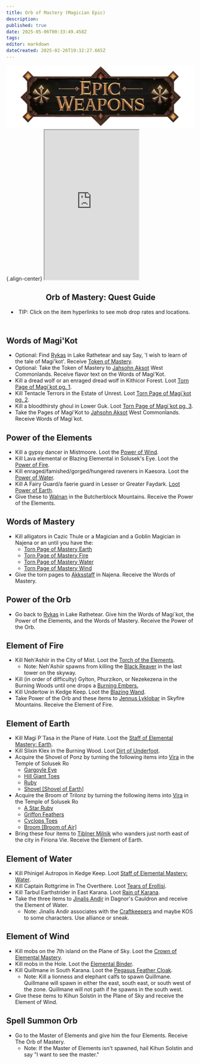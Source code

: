 ```yaml
---
title: Orb of Mastery (Magician Epic)
description: 
published: true
date: 2025-05-06T00:33:49.458Z
tags: 
editor: markdown
dateCreated: 2025-02-26T19:32:27.665Z
---
```


![epicweapons.webp](/epicweapons.webp){.align-center} <iframe src="https://www.thjdi.cc/item/2028034" width="50%" height="400px"></iframe>
<article class="wiki-article">
  <header>
    <h2>Orb of Mastery: Quest Guide</h2>
    <li>TIP: Click on the item hyperlinks to see mob drop rates and locations.</li>
  </header>
  <section>
    <h2>Words of Magi'Kot</h2>
    <ul>
      <li>Optional: Find <a href="https://www.thjdi.cc/npc/51045">Rykas</a> in Lake Rathetear and say Say, 'I wish to learn of the tale of Magi'kot'. Receive <a href="https://www.thjdi.cc/item/28035">Token of Mastery</a>. </li>
      <li>Optional: Take the Token of Mastery to <a href="https://www.thjdi.cc/npc/21043">Jahsohn Aksot</a> West Commonlands. Receive flavor text on the Words of Magi'Kot.</li>
      <li>Kill a dread wolf or an enraged dread wolf in Kithicor Forest. Loot <a href="https://www.thjdi.cc/item/28000">Torn Page of Magi`kot pg. 1</a>. </li>
      <li>Kill Tentacle Terrors in the Estate of Unrest. Loot <a href="https://www.thjdi.cc/item/28001">Torn Page of Magi`kot pg. 2</a>. </li>
      <li>Kill a bloodthirsty ghoul in Lower Guk. Loot <a href="https://www.thjdi.cc/item/28002">Torn Page of Magi`kot pg. 3</a>. </li>
      <li>Take the Pages of Magi'Kot to <a href="https://www.thjdi.cc/npc/21043">Jahsohn Aksot</a> West Commonlands. Receive Words of Magi`kot.</li>
    </ul>
  </section>
  <section>
    <h2>Power of the Elements</h2>
    <ul>
      <li>Kill a gypsy dancer in Mistmoore. Loot the <a href="https://www.thjdi.cc/item/28037">Power of Wind</a>. </li>
      <li>Kill Lava elemental or Blazing Elemental in Solusek's Eye. Loot the <a href="https://www.thjdi.cc/item/28036">Power of Fire</a>. </li>
      <li>Kill enraged/famished/gorged/hungered raveners in Kaesora. Loot the <a href="https://www.thjdi.cc/item/28039">Power of Water</a>. </li>
      <li>Kill A Fairy Guard/a faerie guard in Lesser or Greater Faydark. <a href="https://www.thjdi.cc/item/28038">Loot Power of Earth</a>. </li>
      <li>Give these to <a href="https://www.thjdi.cc/npc/68087">Walnan</a> in the Butcherblock Mountains. Receive the Power of the Elements.</li>
    </ul>
  </section>
  <section>
    <h2>Words of Mastery</h2>
    <ul>
      <li>Kill alligators in Cazic Thule or a Magician and a Goblin Magician in Najena or an until you have the: <ul>
          <li>
            <a href="https://www.thjdi.cc/item/28029">Torn Page of Mastery Earth</a>
          </li>
          <li>
            <a href="https://www.thjdi.cc/item/28027">Torn Page of Mastery Fire</a>
          </li>
          <li>
            <a href="https://www.thjdi.cc/item/28030">Torn Page of Mastery Water</a>
          </li>
          <li>
            <a href="https://www.thjdi.cc/item/28028">Torn Page of Mastery Wind</a>
          </li>
        </ul>
      </li>
      <li>Give the torn pages to <a href="https://www.thjdi.cc/npc/44063">Akksstaff</a> in Najena. Receive the Words of Mastery.</li>
    </ul>
  </section>
  <section>
    <h2>Power of the Orb</h2>
    <ul>
      <li>Go back to <a href="https://www.thjdi.cc/npc/51045">Rykas</a> in Lake Rathetear. Give him the Words of Magi`kot, the Power of the Elements, and the Words of Mastery. Receive the Power of the Orb. </li>
    </ul>
  </section>
  <section>
    <h2>Element of Fire</h2>
    <ul>
      <li>Kill Neh'Ashiir in the City of Mist. Loot the <a href="https://www.thjdi.cc/item/28007">Torch of the Elements</a>. <ul>
      </li>
      <li>Note: Neh'Ashiir spawns from killing the <a href="https://www.thjdi.cc/npc/90192">Black Reaver</a> in the last tower on the skyway.
    </ul>
    </li>
    <li>Kill (in order of difficulty) Gylton, Phurzikon, or Nezekezena in the Burning Woods until one drops a <a href="https://www.thjdi.cc/item/28008">Burning Embers.</a>
    </li>
    <li>Kill Undertow in Kedge Keep. Loot the <a href="https://www.thjdi.cc/item/10376">Blazing Wand</a>. </li>
    <li>Take Power of the Orb and these items to <a href="https://www.thjdi.cc/npc/91046">Jennus Lyklobar</a> in Skyfire Mountains. Receive the Element of Fire. </li>
    </ul>
  </section>
  <section>
    <h2>Element of Earth</h2>
    <ul>
      <li>Kill Magi P`Tasa in the Plane of Hate. Loot the <a href="https://www.thjdi.cc/item/11567">Staff of Elemental Mastery: Earth</a>. </li>
      <li>Kill Slixin Klex in the Burning Wood. Loot <a href="https://www.thjdi.cc/item/28042">Dirt of Underfoot</a>. </li>
      <li>Acquire the Shovel of Ponz by turning the following items into <a href="https://www.thjdi.cc/npc/80015">Vira</a> in the Temple of Solusek Ro <ul>
          <li>
            <a href="https://www.thjdi.cc/item/10014">Gargoyle Eye</a>
          </li>
          <li>
            <a href="https://www.thjdi.cc/item/16539">Hill Giant Toes</a>
          </li>
          <li>
            <a href="https://www.thjdi.cc/item/10035">Ruby</a>
          </li>
          <li>
            <a href="https://www.thjdi.cc/item/16545">Shovel [Shovel of Earth]</a>
          </li>
        </ul>
      </li>
      <li>Acquire the Broom of Trilonz by turning the following items into <a href="https://www.thjdi.cc/npc/80015">Vira</a> in the Temple of Solusek Ro <ul>
          <li>
            <a href="https://www.thjdi.cc/item/10032">A Star Ruby</a>
          </li>
          <li>
            <a href="https://www.thjdi.cc/item/16538">Griffon Feathers</a>
          </li>
          <li>
            <a href="https://www.thjdi.cc/item/16543">Cyclops Toes</a>
          </li>
          <li>
            <a href="https://www.thjdi.cc/item/16544">Broom [Broom of Air]</a>
          </li>
        </ul>
      </li>
      <li>Bring these four items to <a href="https://www.thjdi.cc/npc/84160">Tiblner Milnik<a> who wanders just north east of the city in Firiona Vie. Receive the Element of Earth. </li>
    </ul>
  </section>
  <section>
    <h2>Element of Water</h2>
    <ul>
      <li>Kill Phinigel Autropos in Kedge Keep. Loot <a href="https://www.thjdi.cc/item/11569">Staff of Elemental Mastery: Water</a>. </li>
      <li>Kill Captain Rottgrime in The Overthere. Loot <a href="https://www.thjdi.cc/item/28040">Tears of Erollisi</a>. </li>
      <li>Kill Tarbul Earthstrider in East Karana. Loot <a href="https://www.thjdi.cc/item/28041">Rain of Karana</a>. </li>
      <li>Take the three items to <a href="https://www.thjdi.cc/npc/70028">Jinalis Andir</a> in Dagnor's Cauldron and receive the Element of Water. <ul>
          <li>Note: Jinalis Andir associates with the <a href="https://www.thjdi.cc/faction/231">Craftkeepers</a> and maybe KOS to some characters. Use alliance or sneak. </li>
        </ul>
      </li>
    </ul>
  </section>
  <section>
    <h2>Element of Wind</h2>
    <ul>
      <li>Kill mobs on the 7th island on the Plane of Sky. Loot the <a href="https://www.thjdi.cc/item/20764">Crown of Elemental Mastery</a>. </li>
      <li>Kill mobs in the Hole. Loot the <a href="https://www.thjdi.cc/item/28043">Elemental Binder</a>. </li>
      <li>Kill Quillmane in South Karana. Loot the <a href="https://www.thjdi.cc/item/2463">Pegasus Feather Cloak</a>. <ul>
          <li>Note: Kill a lionness and elephant calfs to spawn Quillmane. Quillmane will spawn in either the east, south east, or south west of the zone. Quillmane will not path if he spawns in the south west.</li>
        </ul>
      </li>
      <li>Give these items to Kihun Solstin in the Plane of Sky and receive the Element of Wind. </li>
    </ul>
  </section>
  <section>
    <h2>Spell Summon Orb</h2>
    <ul>
      <li>Go to the Master of Elements and give him the four Elements. Receive The Orb of Mastery. <ul>
      <li>Note: If the Master of Elements isn't spawned, hail Kihun Solstin and say "I want to see the master." </li></ul></li> 
    </ul>
  </section>
  <footer>
  </footer>
</article>